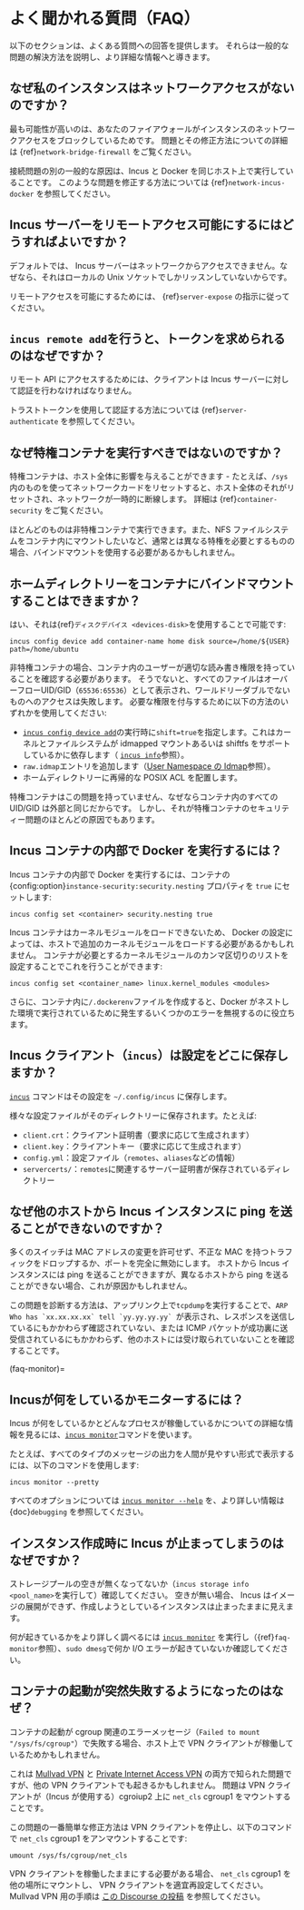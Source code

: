 # よく聞かれる質問（FAQ）

以下のセクションは、よくある質問への回答を提供します。
それらは一般的な問題の解決方法を説明し、より詳細な情報へと導きます。

## なぜ私のインスタンスはネットワークアクセスがないのですか？

最も可能性が高いのは、あなたのファイアウォールがインスタンスのネットワークアクセスをブロックしているためです。
問題とその修正方法についての詳細は {ref}`network-bridge-firewall` をご覧ください。

接続問題の別の一般的な原因は、Incus と Docker を同じホスト上で実行していることです。
このような問題を修正する方法については {ref}`network-incus-docker` を参照してください。

## Incus サーバーをリモートアクセス可能にするにはどうすればよいですか？

デフォルトでは、 Incus サーバーはネットワークからアクセスできません。なぜなら、それはローカルの Unix ソケットでしかリッスンしていないからです。

リモートアクセスを可能にするためには、 {ref}`server-expose` の指示に従ってください。

## `incus remote add`を行うと、トークンを求められるのはなぜですか？

リモート API にアクセスするためには、クライアントは Incus サーバーに対して認証を行わなければなりません。

トラストトークンを使用して認証する方法については {ref}`server-authenticate` を参照してください。

## なぜ特権コンテナを実行すべきではないのですか？

特権コンテナは、ホスト全体に影響を与えることができます - たとえば、`/sys`内のものを使ってネットワークカードをリセットすると、ホスト全体のそれがリセットされ、ネットワークが一時的に断線します。
詳細は {ref}`container-security` をご覧ください。

ほとんどのものは非特権コンテナで実行できます。また、NFS ファイルシステムをコンテナ内にマウントしたいなど、通常とは異なる特権を必要とするものの場合、バインドマウントを使用する必要があるかもしれません。

## ホームディレクトリーをコンテナにバインドマウントすることはできますか？

はい、それは{ref}`ディスクデバイス <devices-disk>`を使用することで可能です:

    incus config device add container-name home disk source=/home/${USER} path=/home/ubuntu

非特権コンテナの場合、コンテナ内のユーザーが適切な読み書き権限を持っていることを確認する必要があります。
そうでないと、すべてのファイルはオーバーフローUID/GID（`65536:65536`）として表示され、ワールドリーダブルでないものへのアクセスは失敗します。
必要な権限を付与するために以下の方法のいずれかを使用してください:

- [`incus config device add`](incus_config_device_add.md)の実行時に`shift=true`を指定します。これはカーネルとファイルシステムが idmapped マウントあるいは shiftfs をサポートしているかに依存します（ [`incus info`](incus_info.md)参照）。
- `raw.idmap`エントリを追加します（[User Namespace の Idmap](userns-idmap.md)参照）。
- ホームディレクトリーに再帰的な POSIX ACL を配置します。

特権コンテナはこの問題を持っていません、なぜならコンテナ内のすべての UID/GID は外部と同じだからです。
しかし、それが特権コンテナのセキュリティー問題のほとんどの原因でもあります。

## Incus コンテナの内部で Docker を実行するには？

Incus コンテナの内部で Docker を実行するには、コンテナの {config:option}`instance-security:security.nesting` プロパティを `true` にセットします:

    incus config set <container> security.nesting true

Incus コンテナはカーネルモジュールをロードできないため、 Docker の設定によっては、ホストで追加のカーネルモジュールをロードする必要があるかもしれません。
コンテナが必要とするカーネルモジュールのカンマ区切りのリストを設定することでこれを行うことができます:

    incus config set <container_name> linux.kernel_modules <modules>

さらに、コンテナ内に`/.dockerenv`ファイルを作成すると、Docker がネストした環境で実行されているために発生するいくつかのエラーを無視するのに役立ちます。

## Incus クライアント（`incus`）は設定をどこに保存しますか？

[`incus`](incus.md) コマンドはその設定を `~/.config/incus` に保存します。

様々な設定ファイルがそのディレクトリーに保存されます。たとえば:

- `client.crt`：クライアント証明書（要求に応じて生成されます）
- `client.key`：クライアントキー（要求に応じて生成されます）
- `config.yml`：設定ファイル（`remotes`、`aliases`などの情報）
- `servercerts/`：`remotes`に関連するサーバー証明書が保存されているディレクトリー

## なぜ他のホストから Incus インスタンスに ping を送ることができないのですか？

多くのスイッチは MAC アドレスの変更を許可せず、不正な MAC を持つトラフィックをドロップするか、ポートを完全に無効にします。
ホストから Incus インスタンスには ping を送ることができますが、異なるホストから ping を送ることができない場合、これが原因かもしれません。

この問題を診断する方法は、アップリンク上で`tcpdump`を実行することで、``ARP Who has `xx.xx.xx.xx` tell `yy.yy.yy.yy` ``が表示され、レスポンスを送信しているにもかかわらず確認されていない、または ICMP パケットが成功裏に送受信されているにもかかわらず、他のホストには受け取られていないことを確認することです。

(faq-monitor)=
## Incusが何をしているかモニターするには？

Incus が何をしているかとどんなプロセスが稼働しているかについての詳細な情報を見るには、[`incus monitor`](incus_monitor.md)コマンドを使います。

たとえば、すべてのタイプのメッセージの出力を人間が見やすい形式で表示するには、以下のコマンドを使用します:

    incus monitor --pretty

すべてのオプションについては [`incus monitor --help`](incus_monitor.md) を、より詳しい情報は {doc}`debugging` を参照してください。

## インスタンス作成時に Incus が止まってしまうのはなぜですか？

ストレージプールの空きが無くなってないか（`incus storage info <pool_name>`を実行して）確認してください。
空きが無い場合、 Incus はイメージの展開ができず、作成しようとしているインスタンスは止まったままに見えます。

何が起きているかをより詳しく調べるには [`incus monitor`](incus_monitor.md) を実行し（{ref}`faq-monitor`参照）、`sudo dmesg`で何か I/O エラーが起きていないか確認してください。

## コンテナの起動が突然失敗するようになったのはなぜ？

コンテナの起動が cgroup 関連のエラーメッセージ（`Failed to mount "/sys/fs/cgroup"`）で失敗する場合、ホスト上で VPN クライアントが稼働しているためかもしれません。

これは [Mullvad VPN](https://github.com/mullvad/mullvadvpn-app/issues/3651) と [Private Internet Access VPN](https://github.com/pia-foss/desktop/issues/50) の両方で知られた問題ですが、他の VPN クライアントでも起きるかもしれません。
問題は VPN クライアントが（Incus が使用する）cgroiup2 上に `net_cls` cgroup1 をマウントすることです。

この問題の一番簡単な修正方法は VPN クライアントを停止し、以下のコマンドで `net_cls` cgroup1 をアンマウントすることです:

    umount /sys/fs/cgroup/net_cls

VPN クライアントを稼働したままにする必要がある場合、 `net_cls` cgroup1 を他の場所にマウントし、 VPN クライアントを適宜再設定してください。
Mullvad VPN 用の手順は [この Discourse の投稿](https://discuss.linuxcontainers.org/t/help-help-help-cgroup2-related-issue-on-ubuntu-jammy-with-mullvad-and-privateinternetaccess-vpn/14705/18) を参照してください。
